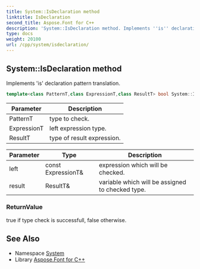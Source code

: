 ```yaml
---
title: System::IsDeclaration method
linktitle: IsDeclaration
second_title: Aspose.Font for C++
description: 'System::IsDeclaration method. Implements ''is'' declaration pattern translation in C++.'
type: docs
weight: 20100
url: /cpp/system/isdeclaration/
---
```

## System::IsDeclaration method


Implements 'is' declaration pattern translation.

```cpp
template<class PatternT,class ExpressionT,class ResultT> bool System::IsDeclaration(const ExpressionT &left, ResultT &result)
```


| Parameter | Description |
| --- | --- |
| PatternT | type to check. |
| ExpressionT | left expression type. |
| ResultT | type of result expression. |

| Parameter | Type | Description |
| --- | --- | --- |
| left | const ExpressionT\& | expression which will be checked. |
| result | ResultT\& | variable which will be assigned to checked type. |

### ReturnValue

true if type check is successfull, false otherwise.

## See Also

* Namespace [System](../)
* Library [Aspose.Font for C++](../../)

